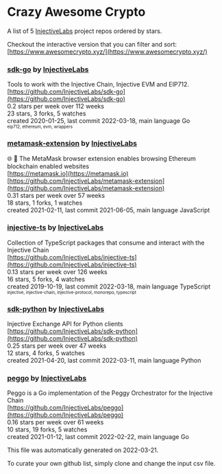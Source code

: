 # Crazy Awesome Crypto
A list of 5 [InjectiveLabs](https://github.com/InjectiveLabs) project repos ordered by stars.  

Checkout the interactive version that you can filter and sort: 
[https://www.awesomecrypto.xyz/](https://www.awesomecrypto.xyz/)  


### [sdk-go](https://github.com/InjectiveLabs/sdk-go) by [InjectiveLabs](https://github.com/InjectiveLabs)  
Tools to work with the Injective Chain, Injective EVM and EIP712.  
[https://github.com/InjectiveLabs/sdk-go](https://github.com/InjectiveLabs/sdk-go)  
0.2 stars per week over 112 weeks  
23 stars, 3 forks, 5 watches  
created 2020-01-25, last commit 2022-03-18, main language Go  
<sub><sup>eip712, ethereum, evm, wrappers</sup></sub>


### [metamask-extension](https://github.com/InjectiveLabs/metamask-extension) by [InjectiveLabs](https://github.com/InjectiveLabs)  
:globe_with_meridians: :electric_plug: The MetaMask browser extension enables browsing Ethereum blockchain enabled websites  
[https://metamask.io](https://metamask.io)  
[https://github.com/InjectiveLabs/metamask-extension](https://github.com/InjectiveLabs/metamask-extension)  
0.31 stars per week over 57 weeks  
18 stars, 1 forks, 1 watches  
created 2021-02-11, last commit 2021-06-05, main language JavaScript  


### [injective-ts](https://github.com/InjectiveLabs/injective-ts) by [InjectiveLabs](https://github.com/InjectiveLabs)  
Collection of TypeScript packages that consume and interact with the Injective Chain  
[https://github.com/InjectiveLabs/injective-ts](https://github.com/InjectiveLabs/injective-ts)  
0.13 stars per week over 126 weeks  
16 stars, 5 forks, 4 watches  
created 2019-10-19, last commit 2022-03-18, main language TypeScript  
<sub><sup>injective, injective-chain, injective-protocol, monorepo, typescript</sup></sub>


### [sdk-python](https://github.com/InjectiveLabs/sdk-python) by [InjectiveLabs](https://github.com/InjectiveLabs)  
Injective Exchange API for Python clients  
[https://github.com/InjectiveLabs/sdk-python](https://github.com/InjectiveLabs/sdk-python)  
0.25 stars per week over 47 weeks  
12 stars, 4 forks, 5 watches  
created 2021-04-20, last commit 2022-03-11, main language Python  


### [peggo](https://github.com/InjectiveLabs/peggo) by [InjectiveLabs](https://github.com/InjectiveLabs)  
Peggo is a Go implementation of the Peggy Orchestrator for the Injective Chain  
[https://github.com/InjectiveLabs/peggo](https://github.com/InjectiveLabs/peggo)  
0.16 stars per week over 61 weeks  
10 stars, 19 forks, 5 watches  
created 2021-01-12, last commit 2022-02-22, main language Go  


This file was automatically generated on 2022-03-21.  

To curate your own github list, simply clone and change the input csv file.  